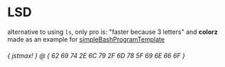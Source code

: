 # LSD
alternative to using `ls`, only pro is: "faster because 3 letters" and **colorz** \
made as an example for [simpleBashProgramTemplate](https://github.com/maxwastakenyt/simplebashprogramtemplate)

###### { jstmax! } @ { 62 69 74 2E 6C 79 2F 6D 78 5F 69 6E 66 6F }
